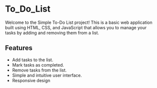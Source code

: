# To_Do_List

Welcome to the Simple To-Do List project! This is a basic web application built using HTML, CSS, and JavaScript that allows you to manage your tasks by adding and removing them from a list.

## Features

- Add tasks to the list.
- Mark tasks as completed.
- Remove tasks from the list.
- Simple and intuitive user interface.
- Responsive design
